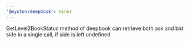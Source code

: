 ```yaml
---
'@mysten/deepbook': minor
---
```


GetLevel2BookStatus method of deepbook can retrieve both ask and bid side in a single call, if side is left undefined
